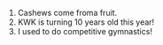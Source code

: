 1. Cashews come froma fruit.
2. KWK is turning 10 years old this year!
3. I used to do competitive gymnastics!
